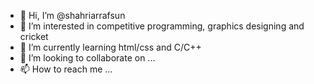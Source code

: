 - 👋 Hi, I’m @shahriarrafsun
- 👀 I’m interested in competitive programming, graphics designing and cricket
- 🌱 I’m currently learning html/css and C/C++
- 💞️ I’m looking to collaborate on ...
- 📫 How to reach me ...

<!---
shahriarrafsun/shahriarrafsun is a ✨ special ✨ repository because its `README.md` (this file) appears on your GitHub profile.
You can click the Preview link to take a look at your changes.
--->
